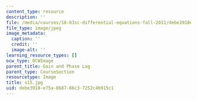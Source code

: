 ```yaml
---
content_type: resource
description: ''
file: /media/courses/18-03sc-differential-equations-fall-2011/debe3918e75a868786c37252c4b915c1_s15.jpg
file_type: image/jpeg
image_metadata:
  caption: ''
  credit: ''
  image-alt: ''
learning_resource_types: []
ocw_type: OCWImage
parent_title: Gain and Phase Lag
parent_type: CourseSection
resourcetype: Image
title: s15.jpg
uid: debe3918-e75a-8687-86c3-7252c4b915c1
---
```

